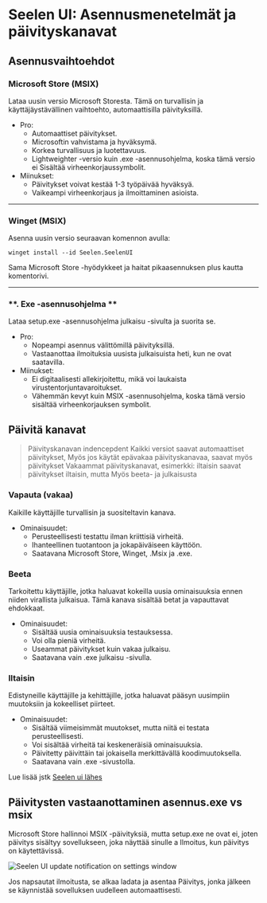 # **Seelen UI: Asennusmenetelmät ja päivityskanavat**

## **Asennusvaihtoehdot**

### **Microsoft Store (MSIX)**

Lataa uusin versio Microsoft Storesta. Tämä on turvallisin
 ja käyttäjäystävällinen vaihtoehto, automaattisilla päivityksillä.

*   Pro:
    *   Automaattiset päivitykset.
    *   Microsoftin vahvistama ja hyväksymä.
    *   Korkea turvallisuus ja luotettavuus.
    *   Lightweighter -versio kuin .exe -asennusohjelma, koska tämä versio ei
         Sisältää virheenkorjaussymbolit.
*   Miinukset:
    *   Päivitykset voivat kestää 1-3 työpäivää hyväksyä.
    *   Vaikeampi virheenkorjaus ja ilmoittaminen asioista.

***

### **Winget (MSIX)**

Asenna uusin versio seuraavan komennon avulla:

```pwsh
winget install --id Seelen.SeelenUI
```

Sama Microsoft Store -hyödykkeet ja haitat pikaasennuksen plus kautta
 komentorivi.

***

### \*\*. Exe -asennusohjelma \*\*

Lataa setup.exe -asennusohjelma julkaisu -sivulta ja suorita se.

*   Pro:
    *   Nopeampi asennus välittömillä päivityksillä.
    *   Vastaanottaa ilmoituksia uusista julkaisuista heti, kun ne ovat saatavilla.
*   Miinukset:
    *   Ei digitaalisesti allekirjoitettu, mikä voi laukaista virustentorjuntavaroitukset.
    *   Vähemmän kevyt kuin MSIX -asennusohjelma, koska tämä versio sisältää virheenkorjauksen
         symbolit.

## **Päivitä kanavat**

> Päivityskanavan indencepdent Kaikki versiot saavat automaattiset päivitykset,
>  Myös jos käytät epävakaa päivityskanavaa, saavat myös päivitykset
>  Vakaammat päivityskanavat, esimerkki: iltaisin saavat päivitykset iltaisin, mutta
>  Myös beeta- ja julkaisusta

### **Vapauta (vakaa)**

Kaikille käyttäjille turvallisin ja suositeltavin kanava.

*   Ominaisuudet:
    *   Perusteellisesti testattu ilman kriittisiä virheitä.
    *   Ihanteellinen tuotantoon ja jokapäiväiseen käyttöön.
    *   Saatavana Microsoft Store, Winget, .Msix ja .exe.

### **Beeta**

Tarkoitettu käyttäjille, jotka haluavat kokeilla uusia ominaisuuksia ennen niiden virallista julkaisua.
 Tämä kanava sisältää betat ja vapauttavat ehdokkaat.

*   Ominaisuudet:
    *   Sisältää uusia ominaisuuksia testauksessa.
    *   Voi olla pieniä virheitä.
    *   Useammat päivitykset kuin vakaa julkaisu.
    *   Saatavana vain .exe julkaisu -sivulla.

### **Iltaisin**

Edistyneille käyttäjille ja kehittäjille, jotka haluavat pääsyn uusimpiin muutoksiin ja
 kokeelliset piirteet.

*   Ominaisuudet:
    *   Sisältää viimeisimmät muutokset, mutta niitä ei testata perusteellisesti.
    *   Voi sisältää virheitä tai keskeneräisiä ominaisuuksia.
    *   Päivitetty päivittäin tai jokaisella merkittävällä koodimuutoksella.
    *   Saatavana vain .exe -sivustolla.

Lue lisää jstk [Seelen ui lähes](./nightly.md)

## **Päivitysten vastaanottaminen asennus.exe vs msix**

Microsoft Store hallinnoi MSIX -päivityksiä, mutta setup.exe ne ovat
 ei, joten päivitys sisältyy sovellukseen, joka näyttää sinulle a
 Ilmoitus, kun päivitys on käytettävissä.

![Seelen UI update notification on settings window](https://github.com/Seelen-Inc/slu-blog/blob/master/blog/seelen-ui-distribution-channels/image.png?raw=true)

Jos napsautat ilmoitusta, se alkaa ladata ja asentaa
 Päivitys, jonka jälkeen se käynnistää sovelluksen uudelleen automaattisesti.
